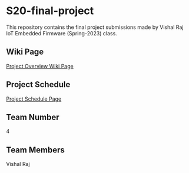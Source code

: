 # S20-final-project
This repository contains the final project submissions made by Vishal Raj IoT Embedded Firmware (Spring-2023) class.

## Wiki Page
[Project Overview Wiki Page](https://github.com/CU-ECEN-5823/ecen5823-courseproject-vishalraj3112/wiki/Project-Overview)

## Project Schedule
[Project Schedule Page](https://github.com/CU-ECEN-5823/ecen5823-courseproject-vishalraj3112/wiki/Project-Schedule)

## Team Number
4

## Team Members
Vishal Raj
